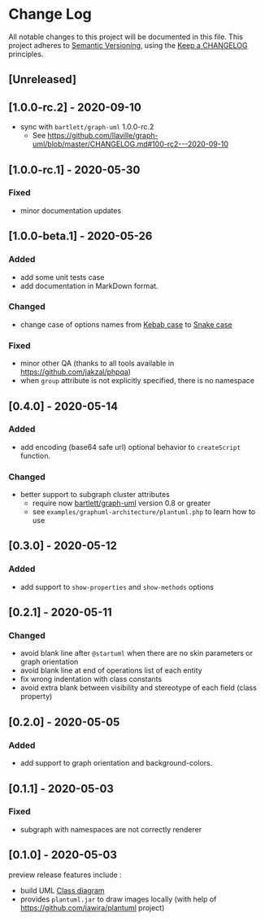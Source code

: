 # Change Log

All notable changes to this project will be documented in this file.
This project adheres to [Semantic Versioning](http://semver.org/),
using the [Keep a CHANGELOG](http://keepachangelog.com) principles.

## [Unreleased]

## [1.0.0-rc.2] - 2020-09-10

* sync with `bartlett/graph-uml` 1.0.0-rc.2
  - See https://github.com/llaville/graph-uml/blob/master/CHANGELOG.md#100-rc2---2020-09-10

## [1.0.0-rc.1] - 2020-05-30

### Fixed

* minor documentation updates

## [1.0.0-beta.1] - 2020-05-26

### Added

* add some unit tests case
* add documentation in MarkDown format.

### Changed

* change case of options names
from [Kebab case](https://en.wikipedia.org/wiki/Letter_case#Special_case_styles) to [Snake case](https://en.wikipedia.org/wiki/Snake_case)

### Fixed

* minor other QA (thanks to all tools available in https://github.com/jakzal/phpqa)
* when `group` attribute is not explicitly specified, there is no namespace

## [0.4.0] - 2020-05-14

### Added

* add encoding (base64 safe url) optional behavior to `createScript` function.

### Changed

* better support to subgraph cluster attributes
  - require now [bartlett/graph-uml](https://github.com/llaville/graph-uml) version 0.8 or greater
  - see `examples/graphuml-architecture/plantuml.php` to learn how to use

## [0.3.0] - 2020-05-12

### Added

* add support to `show-properties` and `show-methods` options

## [0.2.1] - 2020-05-11

### Changed

* avoid blank line after `@startuml` when there are no skin parameters or graph orientation
* avoid blank line at end of operations list of each entity
* fix wrong indentation with class constants
* avoid extra blank between visibility and stereotype of each field (class property)

## [0.2.0] - 2020-05-05

### Added

* add support to graph orientation and background-colors.

## [0.1.1] - 2020-05-03

### Fixed

* subgraph with namespaces are not correctly renderer

## [0.1.0] - 2020-05-03

preview release features include :

* build UML [Class diagram](https://en.wikipedia.org/wiki/Class_diagram)
* provides `plantuml.jar` to draw images locally (with help of https://github.com/jawira/plantuml project)
